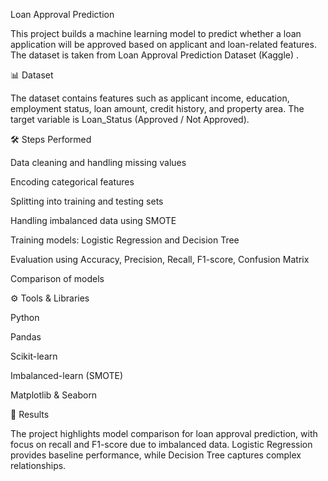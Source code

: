 Loan Approval Prediction

This project builds a machine learning model to predict whether a loan application will be approved based on applicant and loan-related features.
The dataset is taken from Loan Approval Prediction Dataset (Kaggle)
.

📊 Dataset

The dataset contains features such as applicant income, education, employment status, loan amount, credit history, and property area. The target variable is Loan_Status (Approved / Not Approved).

🛠️ Steps Performed

Data cleaning and handling missing values

Encoding categorical features

Splitting into training and testing sets

Handling imbalanced data using SMOTE

Training models: Logistic Regression and Decision Tree

Evaluation using Accuracy, Precision, Recall, F1-score, Confusion Matrix

Comparison of models

⚙️ Tools & Libraries

Python

Pandas

Scikit-learn

Imbalanced-learn (SMOTE)

Matplotlib & Seaborn

🎯 Results

The project highlights model comparison for loan approval prediction, with focus on recall and F1-score due to imbalanced data. Logistic Regression provides baseline performance, while Decision Tree captures complex relationships.
